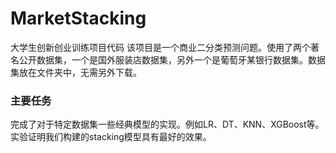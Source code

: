 # MarketStacking
大学生创新创业训练项目代码
该项目是一个商业二分类预测问题。使用了两个著名公开数据集，一个是国外服装店数据集，另外一个是葡萄牙某银行数据集。数据集放在文件夹中，无需另外下载。

### 主要任务
完成了对于特定数据集一些经典模型的实现。例如LR、DT、KNN、XGBoost等。实验证明我们构建的stacking模型具有最好的效果。

